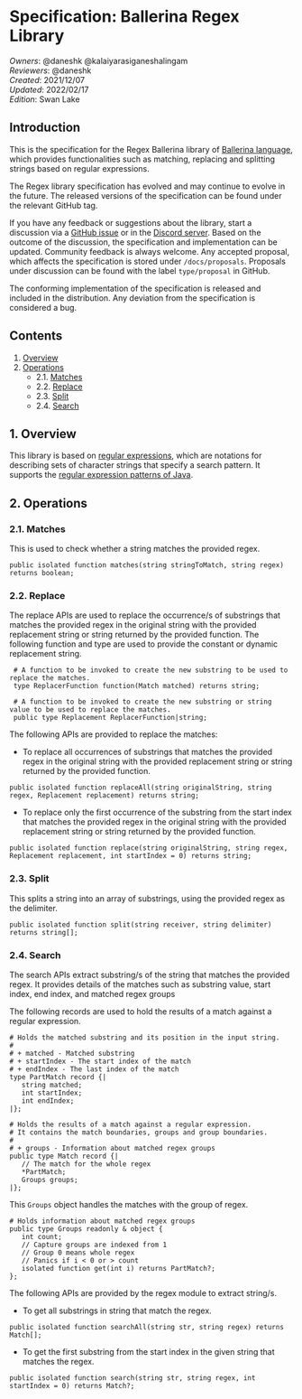 # Specification: Ballerina Regex Library

_Owners_: @daneshk @kalaiyarasiganeshalingam  
_Reviewers_: @daneshk  
_Created_: 2021/12/07  
_Updated_: 2022/02/17  
_Edition_: Swan Lake  

## Introduction  
This is the specification for the Regex Ballerina library of [Ballerina language](https://ballerina.io/), which provides functionalities such as matching, replacing and splitting strings based on regular expressions.

The Regex library specification has evolved and may continue to evolve in the future. The released versions of the specification can be found under the relevant GitHub tag.

If you have any feedback or suggestions about the library, start a discussion via a [GitHub issue](https://github.com/ballerina-platform/ballerina-standard-library/issues) or in the [Discord server](https://discord.gg/ballerinalang). Based on the outcome of the discussion, the specification and implementation can be updated. Community feedback is always welcome. Any accepted proposal, which affects the specification is stored under `/docs/proposals`. Proposals under discussion can be found with the label `type/proposal` in GitHub.

The conforming implementation of the specification is released and included in the distribution. Any deviation from the specification is considered a bug.

## Contents
1. [Overview](#1-overview)
2. [Operations](#2-operations)
   * 2.1. [Matches](#21-matches)
   * 2.2. [Replace](#22-replace)
   * 2.3. [Split](#23-split)
   * 2.4. [Search](#24-search)

## 1. Overview
This library is based on [regular expressions](https://en.wikipedia.org/wiki/Regular_expression), which are notations 
for describing sets of character strings that specify a search pattern. It supports the [regular expression patterns of Java](https://docs.oracle.com/en/java/javase/11/docs/api/java.base/java/util/regex/Pattern.html#sum).

## 2. Operations

### 2.1. Matches
This is used to check whether a string matches the provided regex.
```ballerina
public isolated function matches(string stringToMatch, string regex) returns boolean;
```

### 2.2. Replace

The replace APIs are used to replace the occurrence/s of substrings that matches the provided regex in the original
string with the provided replacement string or string returned by the provided function. The following function and 
type are used to provide the constant or dynamic replacement string. 

```ballerina
 # A function to be invoked to create the new substring to be used to replace the matches.
 type ReplacerFunction function(Match matched) returns string;
 ```

```ballerina
 # A function to be invoked to create the new substring or string value to be used to replace the matches.
 public type Replacement ReplacerFunction|string;
 ```

The following APIs are provided to replace the matches:

- To replace all occurrences of substrings that matches the provided regex in the original string with the provided
replacement string or string returned by the provided function.
```ballerina
public isolated function replaceAll(string originalString, string regex, Replacement replacement) returns string;
```

- To replace only the first occurrence of the substring from the start index that matches the provided regex in the original string with
the provided replacement string or string returned by the provided function.
```ballerina
public isolated function replace(string originalString, string regex, Replacement replacement, int startIndex = 0) returns string;
```

### 2.3. Split
This splits a string into an array of substrings, using the provided regex as the delimiter.
```ballerina
public isolated function split(string receiver, string delimiter) returns string[];
```

### 2.4. Search

The search APIs extract substring/s of the string that matches the provided regex. It provides details of the matches such as substring value, start index, end index, and matched regex groups

The following records are used to hold the results of a match against a regular expression.

```ballerina
# Holds the matched substring and its position in the input string.
#
# + matched - Matched substring
# + startIndex - The start index of the match
# + endIndex - The last index of the match
type PartMatch record {|
   string matched;
   int startIndex;
   int endIndex;
|};
```

```ballerina
# Holds the results of a match against a regular expression.
# It contains the match boundaries, groups and group boundaries.
#
# + groups - Information about matched regex groups
public type Match record {|
   // The match for the whole regex
   *PartMatch;
   Groups groups;
|};
```

This `Groups` object handles the matches with the group of regex.

```ballerina
# Holds information about matched regex groups
public type Groups readonly & object {
   int count;
   // Capture groups are indexed from 1
   // Group 0 means whole regex
   // Panics if i < 0 or > count
   isolated function get(int i) returns PartMatch?;
};
```

The following APIs are provided by the regex module to extract string/s.
- To get all substrings in string that match the regex.
```ballerina
public isolated function searchAll(string str, string regex) returns Match[];
```

- To get the first substring from the start index in the given string that matches the regex.
```ballerina
public isolated function search(string str, string regex, int startIndex = 0) returns Match?;
```

